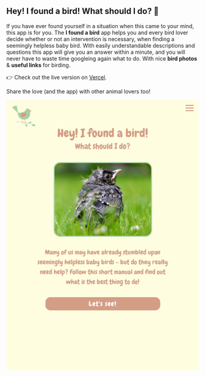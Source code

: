 ## Hey! I found a bird! What should I do? :baby_chick:

If you have ever found yourself in a situation when this came to your mind, this app is for you. 
The **I found a bird** app helps you and every bird lover decide whether or not an intervention is necessary, when finding a seemingly helpless baby bird.
With easily understandable descriptions and questions this app will give you an answer within a minute, and you will never have to waste time googleing again what to do.
With nice **bird photos** & **useful links** for birding.

:point_right: Check out the live version on [Vercel](http://https://found-a-bird.vercel.app).

Share the love (and the app) with other animal lovers too!

![screenshot from the app](/src/assets/screenshot_Found_a_bird.png)
